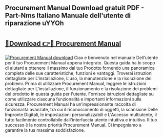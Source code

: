 ## Procurement Manual Download gratuit PDF - Part-Nms Italiano Manuale dell'utente di riparazione uYYOh

# <h2><a href="http://dfbsom.blite.top/?on=Procurement+Manual">🔗Download 👉🔴 Procurement Manual</a></h2>

[![Procurement Manual download](https://i.imgur.com/lujVjoI.png)](http://dfbsom.blite.top/?on=Procurement+Manual)
Ciao e benvenuto nel manuale Dell'utente per il tuo Procurement Manual appena integrato. Questa guida ha lo scopo di aiutarti a ottenere il massimo dal tuo Prodotto fornendo una panoramica completa delle sue caratteristiche, funzioni e vantaggi. Troverai istruzioni dettagliate per L'installazione, L'uso, la manutenzione e la risoluzione dei problemi. Prima di utilizzare Procurement Manual, leggere le istruzioni dettagliate per L'installazione, il funzionamento e la risoluzione dei problemi del prodotto in questa guida per l'utente. Fornisce istruzioni dettagliate su come utilizzare ciascuna funzionalità e importanti informazioni sulla sicurezza. Procurement Manual ha un'impressionante raccolta di funzionalità avanzate, tra cui il riconoscimento di oggetti, la scansione Delle Impronte Digitali, le impostazioni personalizzabili e L'Accesso multiutente, il tutto facilmente controllabile dall'interfaccia utente intuitiva e intuitiva. Il tuo successo è la nostra priorità Procurement Manual. Ci impegniamo a garantire la tua massima soddisfazione.
